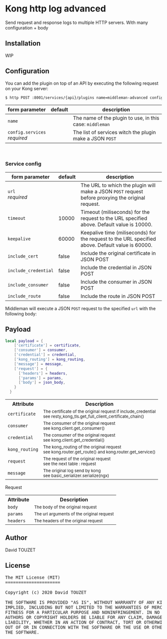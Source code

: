 # Kong http log advanced

Send request and response logs to multiple HTTP servers.
With many configuration + body


## Installation

WIP

## Configuration

You can add the plugin on top of an API by executing the following request on your Kong server:

```sh
$ http POST :8001/services/{api}/plugins name=middleman-advanced config:='{ "services": [{"url": "http://myserver.io/validate", "timeout": 10000, "keepalive": 60000}]}'
```

<table><thead>
<tr>
<th>form parameter</th>
<th>default</th>
<th>description</th>
</tr>
</thead><tbody>
<tr>
<td><code>name</code></td>
<td></td>
<td>The name of the plugin to use, in this case: <code>middleman</code></td>
</tr>
<tr>
<td><code>config.services</code><br><em>required</em></td>
<td></td>
<td>The list of services witch the plugin make a JSON <code>POST</code></td>
</tr>

</tbody></table><br />

### Service config
<table><thead>
<tr>
<th>form parameter</th>
<th>default</th>
<th>description</th>
</tr>
</thead><tbody>
<tr>
<td><code>url</code><br><em>required</em></td>
<td></td>
<td>The URL to which the plugin will make a JSON <code>POST</code> request before proxying the original request.</td>
</tr>
<tr>
<td><code>timeout</code></td>
<td>10000</td>
<td>Timeout (miliseconds) for the request to the URL specified above. Default value is 10000.</td>
</tr>
<tr>
<td><code>keepalive</code></td>
<td>60000</td>
<td>Keepalive time (miliseconds) for the request to the URL specified above. Default value is 60000.</td>
</tr>
<tr>
<td><code>include_cert</code></td>
<td>false</td>
<td>Include the original certificate in JSON POST</td>
</tr>
<tr>
<td><code>include_credential</code></td>
<td>false</td>
<td>Include the credential in JSON POST</td>
</tr>
<tr>
<td><code>include_consumer</code></td>
<td>false</td>
<td>Include the consumer in JSON POST</td>
</tr>
<tr>
<td><code>include_route</code></td>
<td>false</td>
<td>Include the route in JSON POST</td>
</tr>
</tbody></table>

Middleman will execute a JSON <code>POST</code> request to the specified <code>url</code> with the following body:


## Payload
```lua
local payload = {
    ['certificate'] = certificate,
    ['consumer'] = consumer,
    ['credential'] = credential,
    ['kong_routing'] = kong_routing,
    ['message'] = message,
    ['request'] = {
      ['headers'] = headers,
      ['params'] = params,
      ['body'] = json_body,
    }
  }
```

<table>
    <tr>
        <th>Attribute</th>
        <th>Description</th>
    </tr>
    <tr>
    <td><code>certificate</code></td>
    <td><small>The certificate of the original request if include_credential <br/> see resty_kong_tls.get_full_client_certificate_chain()</small></td>
    </tr>
    <tr>
        <td><code>consumer</code></td>
        <td><small>The consumer of the original request <br/> see kong.client.get_consumer()</small></td>
    </tr>
    <tr>
        <td><code>credential</code></td>
        <td><small>The consumer of the original request <br/> see kong.client.get_credential()</small></td>
    </tr>
    <tr>
        <td><code>kong_routing</code></td>
        <td><small>The kong_routing of the original request <br/> see kong.router.get_route() and kong.router.get_service()</small></td>
    </tr>
    <tr>
        <td><code>request</code></td>
        <td><small>The request of the original request <br /> see the next table : request</small></td>
    </tr>
    <tr>
        <td><code>message</code></td>
        <td><small>The original log send by kong <br /> see basic_serializer.serialize(ngx)</small></td>
    </tr>
</table>

Request
<table>
    <tr>
        <th>Attribute</th>
        <th>Description</th>
    </tr>
    <tr>
    <td><code>body</code></td>
    <td><small>The body of the original request</small></td>
    </tr>
    <tr>
        <td><code>params</code></td>
        <td><small>The url arguments of the original request</small></td>
    </tr>
    <tr>
        <td><code>headers</code></td>
        <td><small>The headers of the original request</small></td>
    </tr>
</table>

## Author
David TOUZET

## License
<pre>
The MIT License (MIT)
=====================

Copyright (c) 2020 David TOUZET

THE SOFTWARE IS PROVIDED "AS IS", WITHOUT WARRANTY OF ANY KIND, EXPRESS OR
IMPLIED, INCLUDING BUT NOT LIMITED TO THE WARRANTIES OF MERCHANTABILITY,
FITNESS FOR A PARTICULAR PURPOSE AND NONINFRINGEMENT. IN NO EVENT SHALL THE
AUTHORS OR COPYRIGHT HOLDERS BE LIABLE FOR ANY CLAIM, DAMAGES OR OTHER
LIABILITY, WHETHER IN AN ACTION OF CONTRACT, TORT OR OTHERWISE, ARISING FROM,
OUT OF OR IN CONNECTION WITH THE SOFTWARE OR THE USE OR OTHER DEALINGS IN
THE SOFTWARE.
</pre>
